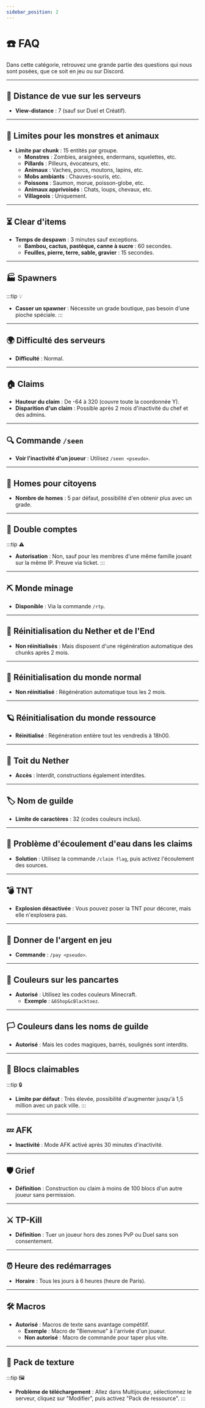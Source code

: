 ```yaml
---
sidebar_position: 2
---
```


# ☎️ FAQ

Dans cette catégorie, retrouvez une grande partie des questions qui nous sont posées, que ce soit en jeu ou sur Discord.

---

## 🌄 Distance de vue sur les serveurs
- **View-distance** : 7 (sauf sur Duel et Créatif).

---

## 🐾 Limites pour les monstres et animaux
- **Limite par chunk** : 15 entités par groupe.
    - **Monstres** : Zombies, araignées, endermans, squelettes, etc.
    - **Pillards** : Pilleurs, évocateurs, etc.
    - **Animaux** : Vaches, porcs, moutons, lapins, etc.
    - **Mobs ambiants** : Chauves-souris, etc.
    - **Poissons** : Saumon, morue, poisson-globe, etc.
    - **Animaux apprivoisés** : Chats, loups, chevaux, etc.
    - **Villageois** : Uniquement.

---

## ⏳ Clear d'items
- **Temps de despawn** : 3 minutes sauf exceptions.
    - **Bambou, cactus, pastèque, canne à sucre** : 60 secondes.
    - **Feuilles, pierre, terre, sable, gravier** : 15 secondes.

---

## 🏭 Spawners
:::tip 💡
- **Casser un spawner** : Nécessite un grade boutique, pas besoin d'une pioche spéciale.
  :::

---

## 🌍 Difficulté des serveurs
- **Difficulté** : Normal.

---

## 🏠 Claims
- **Hauteur du claim** : De -64 à 320 (couvre toute la coordonnée Y).
- **Disparition d'un claim** : Possible après 2 mois d'inactivité du chef et des admins.

---

## 🔍 Commande `/seen`
- **Voir l'inactivité d'un joueur** : Utilisez `/seen <pseudo>`.

---

## 🏡 Homes pour citoyens
- **Nombre de homes** : 5 par défaut, possibilité d'en obtenir plus avec un grade.

---

## 🚫 Double comptes
:::tip ⚠️
- **Autorisation** : Non, sauf pour les membres d'une même famille jouant sur la même IP. Preuve via ticket.
  :::

---

## ⛏️ Monde minage
- **Disponible** : Via la commande `/rtp`.

---

## 🔄 Réinitialisation du Nether et de l'End
- **Non réinitialisés** : Mais disposent d'une régénération automatique des chunks après 2 mois.

---

## 🌲 Réinitialisation du monde normal
- **Non réinitialisé** : Régénération automatique tous les 2 mois.

---

## 🪐 Réinitialisation du monde ressource
- **Réinitialisé** : Régénération entière tout les vendredis à 18h00.

---

## 🚫 Toit du Nether
- **Accès** : Interdit, constructions également interdites.

---

## 🏷️ Nom de guilde
- **Limite de caractères** : 32 (codes couleurs inclus).

---

## 🌊 Problème d'écoulement d'eau dans les claims
- **Solution** : Utilisez la commande `/claim flag`, puis activez l'écoulement des sources.

---

## 💣 TNT
- **Explosion désactivée** : Vous pouvez poser la TNT pour décorer, mais elle n'explosera pas.

---

## 💸 Donner de l'argent en jeu
- **Commande** : `/pay <pseudo>`.

---

## 🎨 Couleurs sur les pancartes
- **Autorisé** : Utilisez les codes couleurs Minecraft.
    - **Exemple** : `&6Shop&cBlacktoez`.

---

## 🏳️ Couleurs dans les noms de guilde
- **Autorisé** : Mais les codes magiques, barrés, soulignés sont interdits.

---

## 🧱 Blocs claimables
:::tip 🔒
- **Limite par défaut** : Très élevée, possibilité d'augmenter jusqu'à 1,5 million avec un pack ville.
  :::

---

## 💤 AFK
- **Inactivité** : Mode AFK activé après 30 minutes d'inactivité.

---

## 🛡️ Grief
- **Définition** : Construction ou claim à moins de 100 blocs d'un autre joueur sans permission.

---

## ⚔️ TP-Kill
- **Définition** : Tuer un joueur hors des zones PvP ou Duel sans son consentement.

---

## ⏰ Heure des redémarrages
- **Horaire** : Tous les jours à 6 heures (heure de Paris).

---

## 🛠️ Macros
- **Autorisé** : Macros de texte sans avantage compétitif.
    - **Exemple** : Macro de "Bienvenue" à l'arrivée d'un joueur.
    - **Non autorisé** : Macro de commande pour taper plus vite.

---

## 🎨 Pack de texture
:::tip 🖼️
- **Problème de téléchargement** : Allez dans Multijoueur, sélectionnez le serveur, cliquez sur "Modifier", puis activez "Pack de ressource".
  :::
